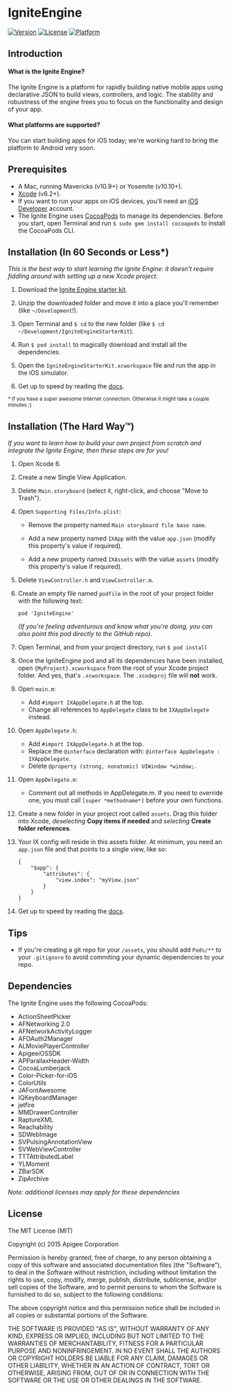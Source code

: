 # IgniteEngine

[![Version](https://img.shields.io/cocoapods/v/IgniteEngine.svg?style=flat)](http://cocoapods.org/pods/IgniteEngine)
[![License](https://img.shields.io/cocoapods/l/IgniteEngine.svg?style=flat)](http://cocoapods.org/pods/IgniteEngine)
[![Platform](https://img.shields.io/cocoapods/p/IgniteEngine.svg?style=flat)](http://cocoapods.org/pods/IgniteEngine)

## Introduction

#### What is the Ignite Engine?

The Ignite Engine is a platform for rapidly building native mobile apps using declarative JSON to build views, controllers, and logic. The stability and robustness of the engine frees you to focus on the functionality and design of your app.

#### What platforms are supported?

You can start building apps for iOS today; we're working hard to bring the platform to Android very soon.

## Prerequisites

- A Mac, running Mavericks (v10.9+) or Yosemite (v10.10+).
- [Xcode](https://itunes.apple.com/us/app/xcode/id497799835) (v6.2+).
- If you want to run your apps on iOS devices, you'll need an [iOS Developer](http://developer.apple.com) account.
- The Ignite Engine uses [CocoaPods](http://cocoapods.org) to manage its dependencies. Before you start, open Terminal and run `$ sudo gem install cocoapods` to install the CocoaPods CLI.

## Installation (In 60 Seconds or Less*)

*This is the best way to start learning the Ignite Engine: it doesn't require fiddling around with setting up a new Xcode project.*

1. Download the [Ignite Engine starter kit](https://ignite.apigee.com/IgniteEngineStarterKit.zip).

2. Unzip the downloaded folder and move it into a place you'll remember (like `~/Development`!).

3. Open Terminal and `$ cd` to the new folder (like `$ cd ~/Development/IgniteEngineStarterKit`).

4. Run `$ pod install` to magically download and install all the dependencies.

5. Open the `IgniteEngineStarterKit.xcworkspace` file and run the app in the iOS simulator.

6. Get up to speed by reading the [docs](https://ignite.apigee.com).
 
<sub>* If you have a super awesome Internet connection. Otherwise it might take a couple minutes ;)</sub>

## Installation (The Hard Way™)

*If you want to learn how to build your own project from scratch and integrate the Ignite Engine, then these steps are for you!*

1. Open Xcode 6.

2. Create a new Single View Application.

3. Delete `Main.storyboard`  (select it, right-click, and choose "Move to Trash").

4. Open `Supporting Files/Info.plist`:

    - Remove the property named `Main storyboard file base name`.
    
    - Add a new property named `IXApp` with the value `app.json` (modify this property's value if required).
    
    - Add a new property named `IXAssets` with the value `assets` (modify this property's value if required).

5. Delete `ViewController.h` and `ViewController.m`.

6. Create an empty file named `podfile` in the root of your project folder with the following text:

    ```
    pod 'IgniteEngine'
    ```
    *(If you're feeling adventurous and know what you're doing, you can also point this pod directly to the GitHub repo).*

7. Open Terminal, and from your project directory, run `$ pod install`

8. Once the IgniteEngine pod and all its dependencies have been installed, open `{MyProject}.xcworkspace` from the root of your Xcode project folder. And yes, that's `.xcworkspace`. The `.xcodeproj` file will **not** work.

9. Open `main.m`:

    - Add `#import IXAppDelegate.h` at the top.
    - Change all references to `AppDelegate` class to be `IXAppDelegate` instead.

10. Open `AppDelegate.h`:
	
	- Add `#import IXAppDelegate.h` at the top.
	- Replace the `@interface` declaration with: `@interface AppDelegate : IXAppDelegate`.
	- Delete `@property (strong, nonatomic) UIWindow *window;`.

11. Open `AppDelegate.m`:

	- Comment out all methods in AppDelegate.m. If you need to override one, you must call `[super *methodname*]` before your own functions.

12. Create a new folder in your project root called `assets`. Drag this folder into Xcode, *deselecting* **Copy items if needed** and *selecting* **Create folder references**.

13. Your IX config will reside in this assets folder. At minimum, you need an `app.json` file and that points to a single view, like so:

	```
	{
	    "$app": {
	        "attributes": {
	            "view.index": "myView.json"
	        }
	    }
	}
	```

14. Get up to speed by reading the [docs](https://ignite.apigee.com).

## Tips

- If you're creating a git repo for your `/assets`, you should add `Pods/**` to your `.gitignore` to avoid commiting your dynamic dependencies to your repo.

## Dependencies

The Ignite Engine uses the following CocoaPods:

- ActionSheetPicker
- AFNetworking 2.0
- AFNetworkActivityLogger
- AFOAuth2Manager
- ALMoviePlayerController
- ApigeeiOSSDK
- APParallaxHeader-Width
- CocoaLumberjack
- Color-Picker-for-iOS
- ColorUtils
- JAFontAwesome
- IQKeyboardManager
- jetfire
- MMDrawerController
- RaptureXML
- Reachability
- SDWebImage
- SVPulsingAnnotationView
- SVWebViewController
- TTTAttributedLabel
- YLMoment
- ZBarSDK
- ZipArchive

*Note: additional licenses may apply for these dependencies*

## License

 The MIT License (MIT)

 Copyright (c) 2015 Apigee Corporation

 Permission is hereby granted, free of charge, to any person obtaining a copy
 of this software and associated documentation files (the "Software"), to deal
 in the Software without restriction, including without limitation the rights
 to use, copy, modify, merge, publish, distribute, sublicense, and/or sell
 copies of the Software, and to permit persons to whom the Software is
 furnished to do so, subject to the following conditions:

 The above copyright notice and this permission notice shall be included in
 all copies or substantial portions of the Software.

 THE SOFTWARE IS PROVIDED "AS IS", WITHOUT WARRANTY OF ANY KIND, EXPRESS OR
 IMPLIED, INCLUDING BUT NOT LIMITED TO THE WARRANTIES OF MERCHANTABILITY,
 FITNESS FOR A PARTICULAR PURPOSE AND NONINFRINGEMENT. IN NO EVENT SHALL THE
 AUTHORS OR COPYRIGHT HOLDERS BE LIABLE FOR ANY CLAIM, DAMAGES OR OTHER
 LIABILITY, WHETHER IN AN ACTION OF CONTRACT, TORT OR OTHERWISE, ARISING FROM,
 OUT OF OR IN CONNECTION WITH THE SOFTWARE OR THE USE OR OTHER DEALINGS IN
 THE SOFTWARE.

